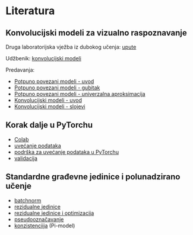 # Literatura

## Konvolucijski modeli za vizualno raspoznavanje

Druga laboratorijska vježba iz dubokog učenja: [upute](https://dlunizg.github.io/lab2/)

Udžbenik: [konvolucijski modeli](https://www.deeplearningbook.org/contents/convnets.html)

Predavanja: 
- [Potpuno povezani modeli - uvod](https://www.youtube.com/watch?v=1FRvxsdHQP0)
- [Potpuno povezani modeli - gubitak](https://www.youtube.com/watch?v=8q8lvZmCpDY)
- [Potpuno povezani modeli - univerzalna aproksimacija](https://www.youtube.com/watch?v=-NPo4tUI-sE)
- [Konvolucijski modeli - uvod](https://www.youtube.com/watch?v=rCr2w8_x_po)
- [Konvolucijski modeli - slojevi](https://www.youtube.com/watch?v=vn1lzYBBIsg)

## Korak dalje u PyTorchu
- [Colab](https://colab.research.google.com/drive/1gJAAN3UI9005ecVmxPun5ZLCGu4YBtLo)
- [uvećanje podataka](https://colab.research.google.com/drive/1gJAAN3UI9005ecVmxPun5ZLCGu4YBtLo)
- [podrška za uvećanje podataka u PyTorchu](https://pytorch.org/docs/stable/torchvision/transforms.html)
- [validacija](https://medium.com/@daouda.dala/deep-learning-with-pytorch-selecting-hyperparameters-8e44d7cc78da)

## Standardne građevne jedinice i polunadzirano učenje
- [batchnorm](https://arxiv.org/abs/1805.11604)
- [rezidualne jedinice](https://arxiv.org/abs/1512.03385)
- [rezidualne jedinice i optimizacija](https://arxiv.org/abs/1712.09913)
- [pseudooznačavanje](http://deeplearning.net/wp-content/uploads/2013/03/pseudo_label_final.pdf)
- [konzistenciija](https://arxiv.org/pdf/1703.01780.pdf) (Pi-model)
